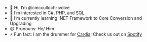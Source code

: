 - 👋 Hi, I’m @cmcculloch-ivolve
- 👀 I’m interested in C#, PHP, and SQL
- 🌱 I’m currently learning .NET Framework to Core Conversion and Upgrading
- 😄 Pronouns: He/ Him
- ⚡ Fun fact: I am the drummer for [Cardia](instagram.com/cardia.bne)! Check us out on [Spotify](https://open.spotify.com/artist/0lUgtR2tWuQakXsWsKOKAn)

<!---
cmcculloch-ivolve/cmcculloch-ivolve is a ✨ special ✨ repository because its `README.md` (this file) appears on your GitHub profile.
You can click the Preview link to take a look at your changes.
--->
